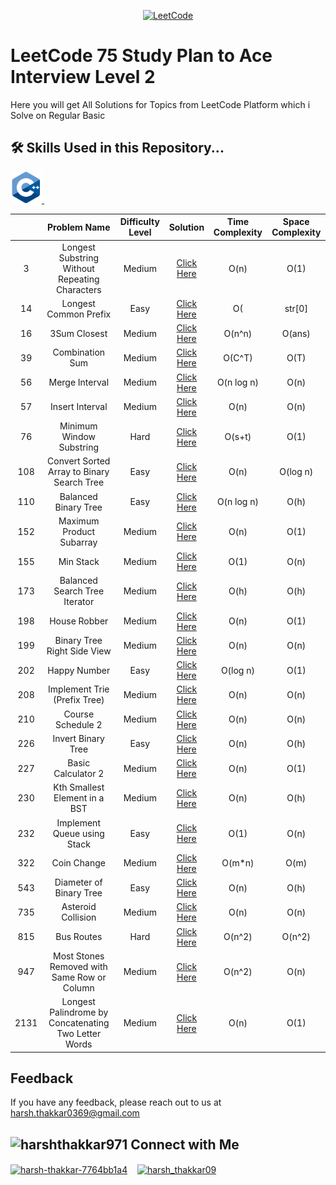 <p align="center">
  <a href="https://leetcode.com/harshthakkar36/">
    <img alt="LeetCode" height="20%" width="20%"  src="https://assets.leetcode.com/users/images/3ee57a8e-be51-47bb-8e29-eb2151fc25bf_1655498807.6539922.png">
  </a>
</p>

# LeetCode 75 Study Plan to Ace Interview Level 2

Here you will get All Solutions for Topics from LeetCode Platform which i Solve on Regular Basic




## 🛠 Skills Used in this Repository...
 
 <a href="https://www.w3schools.com/cpp/" target="_blank" rel="noreferrer"> <img src="https://raw.githubusercontent.com/devicons/devicon/master/icons/cplusplus/cplusplus-original.svg" alt="cplusplus" height="50" width="50"/> </a>
   &nbsp;&nbsp;
  
  

|  | Problem Name     |Difficulty Level|Solution|Time Complexity|Space Complexity|
| :-: | :-: |:-:| :-: | :-:|:-:|
| 3     | Longest Substring Without Repeating Characters | Medium|[Click Here](https://github.com/Harsh971/LeetCode-Solutions/blob/main/LeetCode%2075%20Study%20Plan%20to%20Ace%20Interview%20Level%202/Longest-Substring-Without-Repeating-Characters.cpp)|O(n)|O(1)|
| 14     | Longest Common Prefix | Easy|[Click Here](https://github.com/Harsh971/LeetCode-Solutions/blob/main/LeetCode%2075%20Study%20Plan%20to%20Ace%20Interview%20Level%202/Longest-Common-Prefix.cpp)|O(|str[0]|*|str|)|O(|str[0]|)|
| 16     | 3Sum Closest | Medium|[Click Here](https://github.com/Harsh971/LeetCode-Solutions/blob/main/LeetCode%2075%20Study%20Plan%20to%20Ace%20Interview%20Level%202/3Sum-Closest.cpp)|O(n^n)|O(ans)|
| 39     | Combination Sum | Medium|[Click Here](https://github.com/Harsh971/LeetCode-Solutions/blob/main/LeetCode%2075%20Study%20Plan%20to%20Ace%20Interview%20Level%202/Combination-Sum.cpp)|O(C^T)|O(T)|
| 56     | Merge Interval | Medium|[Click Here](https://github.com/Harsh971/LeetCode-Solutions/blob/main/LeetCode%2075%20Study%20Plan%20to%20Ace%20Interview%20Level%202/Merge-Intervals.cpp)|O(n log n)|O(n)|
| 57     | Insert Interval | Medium|[Click Here](https://github.com/Harsh971/LeetCode-Solutions/blob/main/LeetCode%2075%20Study%20Plan%20to%20Ace%20Interview%20Level%202/Insert-Interval.cpp)|O(n)|O(n)|
| 76     | Minimum Window Substring | Hard|[Click Here](https://github.com/Harsh971/LeetCode-Solutions/blob/main/LeetCode%2075%20Study%20Plan%20to%20Ace%20Interview%20Level%202/Minimum-Window-Substring.cpp)|O(s+t)|O(1)|
| 108    | Convert Sorted Array to Binary Search Tree | Easy|[Click Here](https://github.com/Harsh971/LeetCode-Solutions/blob/main/LeetCode%2075%20Study%20Plan%20to%20Ace%20Interview%20Level%202/Convert-Sorted-Array-to-Binary-Search-Tree.cpp)|O(n)|O(log n)|
| 110    | Balanced Binary Tree | Easy|[Click Here](https://github.com/Harsh971/LeetCode-Solutions/blob/main/LeetCode%2075%20Study%20Plan%20to%20Ace%20Interview%20Level%202/Balanced-Binary-Tree.cpp)|O(n log n)|O(h)|
| 152    | Maximum Product Subarray | Medium|[Click Here](https://github.com/Harsh971/LeetCode-Solutions/blob/main/LeetCode%2075%20Study%20Plan%20to%20Ace%20Interview%20Level%202/Maximum-Product-Subarray.cpp)|O(n)|O(1)|
| 155    | Min Stack | Medium|[Click Here](https://github.com/Harsh971/LeetCode-Solutions/blob/main/LeetCode%2075%20Study%20Plan%20to%20Ace%20Interview%20Level%202/Min-Stack.cpp)|O(1)|O(n)|
| 173    | Balanced Search Tree Iterator | Medium|[Click Here](https://github.com/Harsh971/LeetCode-Solutions/blob/main/LeetCode%2075%20Study%20Plan%20to%20Ace%20Interview%20Level%202/Binary-Search-Tree-Iterator.cpp)|O(h)|O(h)|
| 198    | House Robber | Medium|[Click Here](https://github.com/Harsh971/LeetCode-Solutions/blob/main/LeetCode%2075%20Study%20Plan%20to%20Ace%20Interview%20Level%202/House-Robber.cpp)|O(n)|O(1)|
| 199    | Binary Tree Right Side View | Medium|[Click Here](https://github.com/Harsh971/LeetCode-Solutions/blob/main/LeetCode%2075%20Study%20Plan%20to%20Ace%20Interview%20Level%202/Binary-Tree-Right-Side-View.cpp)|O(n)|O(n)|
| 202    | Happy Number | Easy|[Click Here](https://github.com/Harsh971/LeetCode-Solutions/blob/main/LeetCode%2075%20Study%20Plan%20to%20Ace%20Interview%20Level%202/Happy-Number.cpp)|O(log n)|O(1)|
| 208    | Implement Trie (Prefix Tree) | Medium|[Click Here](https://github.com/Harsh971/LeetCode-Solutions/blob/main/LeetCode%2075%20Study%20Plan%20to%20Ace%20Interview%20Level%202/Implement-Trie-(Prefix-Tree).cpp)|O(n)|O(n)|
| 210    | Course Schedule 2 | Medium|[Click Here](https://github.com/Harsh971/LeetCode-Solutions/blob/main/LeetCode%2075%20Study%20Plan%20to%20Ace%20Interview%20Level%202/Course-Schedule-2.cpp)|O(n)|O(n)|
| 226    | Invert Binary Tree | Easy|[Click Here](https://github.com/Harsh971/LeetCode-Solutions/blob/main/LeetCode%2075%20Study%20Plan%20to%20Ace%20Interview%20Level%202/Invert-Binary-Tree.cpp)|O(n)|O(h)|
| 227    | Basic Calculator 2 | Medium|[Click Here](https://github.com/Harsh971/LeetCode-Solutions/blob/main/LeetCode%2075%20Study%20Plan%20to%20Ace%20Interview%20Level%202/Basic-Calculator-II.cpp)|O(n)|O(1)|
| 230    | Kth Smallest Element in a BST | Medium|[Click Here](https://github.com/Harsh971/LeetCode-Solutions/blob/main/LeetCode%2075%20Study%20Plan%20to%20Ace%20Interview%20Level%202/Kth-Smallest-Element-in-a-BST.cpp)|O(n)|O(h)|
| 232    | Implement Queue using Stack | Easy|[Click Here](https://github.com/Harsh971/LeetCode-Solutions/blob/main/LeetCode%2075%20Study%20Plan%20to%20Ace%20Interview%20Level%202/Implement-Queue-using-Stacks.cpp)|O(1)|O(n)|
| 322    | Coin Change | Medium|[Click Here](https://github.com/Harsh971/LeetCode-Solutions/blob/main/LeetCode%2075%20Study%20Plan%20to%20Ace%20Interview%20Level%202/Coin-Change.cpp)|O(m*n)|O(m)|
| 543    | Diameter of Binary Tree | Easy|[Click Here](https://github.com/Harsh971/LeetCode-Solutions/blob/main/LeetCode%2075%20Study%20Plan%20to%20Ace%20Interview%20Level%202/Diameter-of-Binary-Tree.cpp)|O(n)|O(h)|
| 735    | Asteroid Collision | Medium|[Click Here](https://github.com/Harsh971/LeetCode-Solutions/blob/main/LeetCode%2075%20Study%20Plan%20to%20Ace%20Interview%20Level%202/Asteroid-Collision.cpp)|O(n)|O(n)|
| 815    | Bus Routes | Hard|[Click Here](https://github.com/Harsh971/LeetCode-Solutions/blob/main/LeetCode%2075%20Study%20Plan%20to%20Ace%20Interview%20Level%202/Bus-Routes.cpp)|O(n^2)|O(n^2)|
| 947    | Most Stones Removed with Same Row or Column | Medium|[Click Here](https://github.com/Harsh971/LeetCode-Solutions/blob/main/LeetCode%2075%20Study%20Plan%20to%20Ace%20Interview%20Level%202/Most-Stones-Removed-with-Same-Row-or-Column.cpp)|O(n^2)|O(n)|
| 2131    | Longest Palindrome by Concatenating Two Letter Words | Medium|[Click Here](https://github.com/Harsh971/LeetCode-Solutions/blob/main/LeetCode%2075%20Study%20Plan%20to%20Ace%20Interview%20Level%202/Longest-Palindrome-by-Concatenating-Two-Letter-Words.cpp)|O(n)|O(1)|

## Feedback
If you have any feedback, please reach out to us at harsh.thakkar0369@gmail.com

## <img src="https://t3.ftcdn.net/jpg/03/55/16/48/360_F_355164871_fQLc5jgqvYaqKbrlM20WQ09r1xqune1J.jpg" alt="harshthakkar971" width="40" /> Connect with Me
<p>
  	<a href="https://linkedin.com/in/harsh-thakkar-7764bb1a4" target="blank"><img align="center" src="https://upload.wikimedia.org/wikipedia/commons/thumb/c/ca/LinkedIn_logo_initials.png/800px-LinkedIn_logo_initials.png" alt="harsh-thakkar-7764bb1a4" height="50" width="50" /></a>
  &nbsp;&nbsp;
 <a href="https://instagram.com/harsh_thakkar09" target="blank"><img align="center" src="https://upload.wikimedia.org/wikipedia/commons/thumb/e/e7/Instagram_logo_2016.svg/768px-Instagram_logo_2016.svg.png" alt="harsh_thakkar09" height="50" width="50" /></a>
</p>
